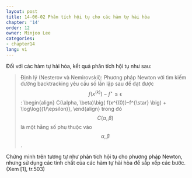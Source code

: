```yaml
---
layout: post
title: 14-06-02 Phân tích hội tụ cho các hàm tự hài hòa
chapter: '14'
order: 12
owner: Minjoo Lee
categories:
- chapter14
lang: vi
---
```

Đối với các hàm tự hài hòa, kết quả phân tích hội tụ như sau:

>Định lý (Nesterov và Nemirovskii): Phương pháp Newton với tìm kiếm đường backtracking yêu cầu số lần lặp sau để đạt được $$f(x^{(k)})-f^{\star}\leq \epsilon$$:
>\begin{align}
>C(\alpha, \beta)\big( f(x^{(0)}-f^{\star} \big) + \log\log{(1/\epsilon)},
>\end{align}
>trong đó $$C(\alpha, \beta)$$ là một hằng số phụ thuộc vào $$\alpha, \beta$$.

Chứng minh trên tương tự như phân tích hội tụ cho phương pháp Newton, nhưng sử dụng các tính chất của các hàm tự hài hòa để sắp xếp các bước. (Xem [1], tr.503)
